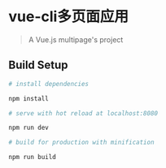 # vue-cli多页面应用
> A Vue.js multipage's project

## Build Setup

``` bash
# install dependencies

npm install

# serve with hot reload at localhost:8080

npm run dev

# build for production with minification

npm run build
```

